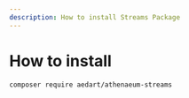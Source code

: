 ```yaml
---
description: How to install Streams Package
---
```


# How to install

```shell
composer require aedart/athenaeum-streams
```

